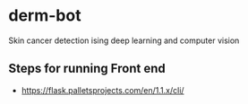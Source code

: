 # derm-bot
Skin cancer detection ising deep learning and computer vision

## Steps for running Front end
* https://flask.palletsprojects.com/en/1.1.x/cli/
